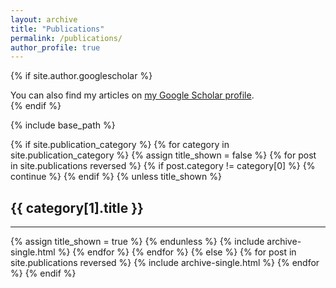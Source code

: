 ```yaml
---
layout: archive
title: "Publications"
permalink: /publications/
author_profile: true
---
```



{% if site.author.googlescholar %}
  <div class="wordwrap">You can also find my articles on <a href="{https://scholar.google.com/citations?user=phrai3MAAAAJ&hl=en}">my Google Scholar profile</a>.</div>
{% endif %}



{% include base_path %}

<!-- New style rendering if publication categories are defined -->
{% if site.publication_category %}
{% for category in site.publication_category  %}
{% assign title_shown = false %}
{% for post in site.publications reversed %}
{% if post.category != category[0] %}
{% continue %}
{% endif %}
{% unless title_shown %}
<h2>{{ category[1].title }}</h2><hr />
{% assign title_shown = true %}
{% endunless %}
{% include archive-single.html %}
{% endfor %}
{% endfor %}
{% else %}
{% for post in site.publications reversed %}
{% include archive-single.html %}
{% endfor %}
{% endif %}


